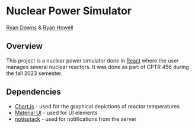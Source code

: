 # Nuclear Power Simulator
[Ryan Downs](https://github.com/a7wx) & [Ryan Howell](https://github.com/vcg777)

## Overview

This project is a nuclear power simulator done in [React](https://react.dev/) where the user manages several nuclear reactors.  It was done as part of CPTR 456 during the fall 2023 semester.

## Dependencies

 * [Chart.js](https://www.chartjs.org/) - used for the graphical depictions of reactor temperatures
 * [Material UI](https://mui.com/material-ui/) - used for UI elements
 * [notisstack](https://notistack.com/) - used for notifications from the server
